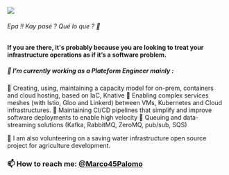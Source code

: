 
![]([https://pbs.twimg.com/profile_banners/3888641237/1545569210/600x200](https://e7.pngegg.com/pngimages/32/28/png-clipart-hydroponics-vertical-farming-agriculture-logo-others-miscellaneous-leaf-thumbnail.png))
###### Epa !! Kay pasé ? Qué lo que ? 👋
#### If you are there, it's probably because you are looking to treat your infrastructure operations as if it’s a software problem.

<!--
**MarcoPalomo/MarcoPalomo** is a ✨ _special_ ✨ repository because its `README.md` (this file) appears on your GitHub profile.
-->


##### 🔭 I’m currently working as a Plateform Engineer mainly :
 
🔹 Creating, using, maintaining a capacity model for on-prem, containers and cloud hosting, based on IaC, Knative
🔹 Enabling complex services meshes (with Istio, Gloo and Linkerd) between VMs, Kubernetes and Cloud infrastructures.
🔹 Maintaining CI/CD pipelines that simplify and improve software deployments to enable high velocity
🔹 Queuing and data-streaming solutions (Kafka, RabbitMQ, ZeroMQ, pub/sub, SQS)

🌱 I am also volunteering on a saving water infrastructure open source project for agriculture development. 

### 📫 How to reach me: [@Marco45Palomo](https://twitter.com/Marco45Palomo)

